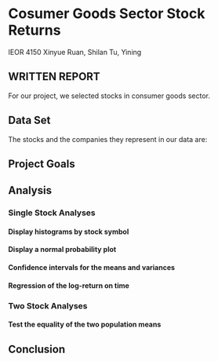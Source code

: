 # Cosumer Goods Sector Stock Returns
IEOR 4150 
Xinyue Ruan, Shilan Tu, Yining

## WRITTEN REPORT
For our project, we selected stocks in consumer goods sector.

## Data Set
The stocks and the companies they represent in our data are:



## Project Goals

## Analysis

### Single Stock Analyses

#### Display histograms by stock symbol
#### Display a normal probability plot
#### Confidence intervals for the means and variances
#### Regression of the log-return on time

### Two Stock Analyses

#### Test the equality of the two population means

## Conclusion

